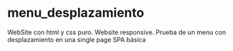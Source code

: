 # menu_desplazamiento
WebSite con html y css puro. Website responsive. Prueba de un menu con desplazamiento en una single page SPA básica 
